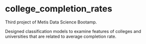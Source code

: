 # college_completion_rates

Third project of Metis Data Science Bootamp.

Designed classification models to examine features of colleges and universities that are related to average completion rate.
